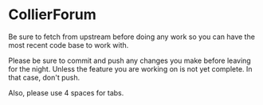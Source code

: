 # CollierForum

Be sure to fetch from upstream before doing any work so you can have the most recent code base to work with.

Please be sure to commit and push any changes you make before leaving for the night. Unless the feature you are working on is not yet complete. In that case, don't push.

Also, please use 4 spaces for tabs.
